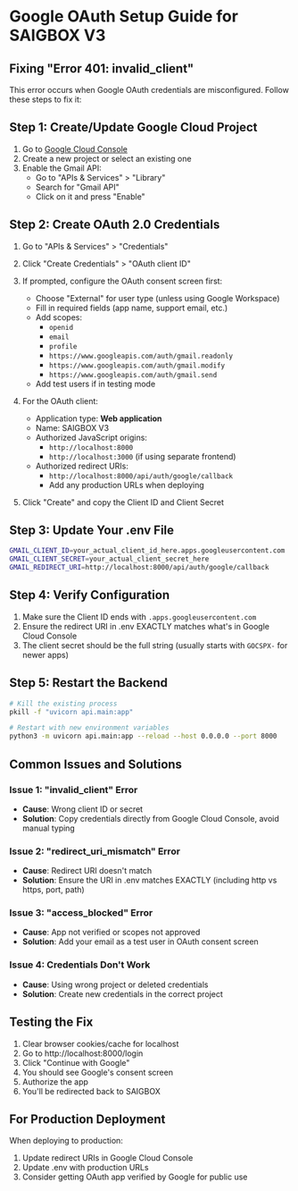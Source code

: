 # Google OAuth Setup Guide for SAIGBOX V3

## Fixing "Error 401: invalid_client"

This error occurs when Google OAuth credentials are misconfigured. Follow these steps to fix it:

## Step 1: Create/Update Google Cloud Project

1. Go to [Google Cloud Console](https://console.cloud.google.com/)
2. Create a new project or select an existing one
3. Enable the Gmail API:
   - Go to "APIs & Services" > "Library"
   - Search for "Gmail API"
   - Click on it and press "Enable"

## Step 2: Create OAuth 2.0 Credentials

1. Go to "APIs & Services" > "Credentials"
2. Click "Create Credentials" > "OAuth client ID"
3. If prompted, configure the OAuth consent screen first:
   - Choose "External" for user type (unless using Google Workspace)
   - Fill in required fields (app name, support email, etc.)
   - Add scopes:
     - `openid`
     - `email`
     - `profile`
     - `https://www.googleapis.com/auth/gmail.readonly`
     - `https://www.googleapis.com/auth/gmail.modify`
     - `https://www.googleapis.com/auth/gmail.send`
   - Add test users if in testing mode

4. For the OAuth client:
   - Application type: **Web application**
   - Name: SAIGBOX V3
   - Authorized JavaScript origins:
     - `http://localhost:8000`
     - `http://localhost:3000` (if using separate frontend)
   - Authorized redirect URIs:
     - `http://localhost:8000/api/auth/google/callback`
     - Add any production URLs when deploying

5. Click "Create" and copy the Client ID and Client Secret

## Step 3: Update Your .env File

```bash
GMAIL_CLIENT_ID=your_actual_client_id_here.apps.googleusercontent.com
GMAIL_CLIENT_SECRET=your_actual_client_secret_here
GMAIL_REDIRECT_URI=http://localhost:8000/api/auth/google/callback
```

## Step 4: Verify Configuration

1. Make sure the Client ID ends with `.apps.googleusercontent.com`
2. Ensure the redirect URI in .env EXACTLY matches what's in Google Cloud Console
3. The client secret should be the full string (usually starts with `GOCSPX-` for newer apps)

## Step 5: Restart the Backend

```bash
# Kill the existing process
pkill -f "uvicorn api.main:app"

# Restart with new environment variables
python3 -m uvicorn api.main:app --reload --host 0.0.0.0 --port 8000
```

## Common Issues and Solutions

### Issue 1: "invalid_client" Error
- **Cause**: Wrong client ID or secret
- **Solution**: Copy credentials directly from Google Cloud Console, avoid manual typing

### Issue 2: "redirect_uri_mismatch" Error
- **Cause**: Redirect URI doesn't match
- **Solution**: Ensure the URI in .env matches EXACTLY (including http vs https, port, path)

### Issue 3: "access_blocked" Error
- **Cause**: App not verified or scopes not approved
- **Solution**: Add your email as a test user in OAuth consent screen

### Issue 4: Credentials Don't Work
- **Cause**: Using wrong project or deleted credentials
- **Solution**: Create new credentials in the correct project

## Testing the Fix

1. Clear browser cookies/cache for localhost
2. Go to http://localhost:8000/login
3. Click "Continue with Google"
4. You should see Google's consent screen
5. Authorize the app
6. You'll be redirected back to SAIGBOX

## For Production Deployment

When deploying to production:
1. Update redirect URIs in Google Cloud Console
2. Update .env with production URLs
3. Consider getting OAuth app verified by Google for public use
